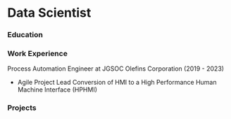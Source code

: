 # Data Scientist

### Education

### Work Experience
Process Automation Engineer at JGSOC Olefins Corporation (2019 - 2023)
- Agile Project Lead
  Conversion of HMI to a High Performance Human Machine Interface (HPHMI)

### Projects
